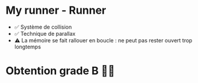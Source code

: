 # My runner - Runner

- ✅ Système de collision
- ✅ Technique de parallax
- ⚠️ La mémoire se fait rallouer en boucle : ne peut pas rester ouvert trop longtemps

 # Obtention grade B 👍🏾
